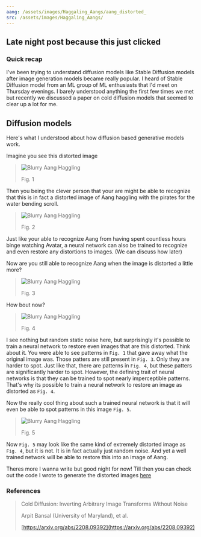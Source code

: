 ```yaml
---
aang: /assets/images/Haggaling_Aangs/aang_distorted_
src: /assets/images/Haggaling_Aangs/
---
```

## Late night post because this just clicked

### Quick recap
I've been trying to understand diffusion models like Stable Diffusion models after image generation models 
became really popular. I heard of Stable Diffusion model from an ML group of ML enthusiasts that I'd meet on
Thursday evenings. I barely understood anything the first few times we met but recently we discussed a paper on cold diffusion models that seemed to clear up a lot for me.

## Diffusion models
Here's what I understood about how diffusion based generative models work.

Imagine you see this distorted image

> ![Blurry Aang Haggling]({{page.aang}}0.5.png)
>
> Fig. 1

Then you being the clever person that your are might be able to recognize that this is in fact a distorted image of 
Aang haggling with the pirates for the water bending scroll.

> ![Blurry Aang Haggling]({{page.aang}}0.0.png)
>
> Fig. 2

Just like your able to recognize Aang from having spent countless hours binge watching Avatar, a neural
network can also be trained to recognize and even restore any distortions to images. (We can discuss how
later)

Now are you still able to recognize Aang when the image is distorted a little more?

> ![Blurry Aang Haggling]({{page.aang}}0.8.png)
>
> Fig. 3

How bout now? 

> ![Blurry Aang Haggling]({{page.aang}}1.0.png)
>
> Fig. 4

I see nothing but random static noise here, but surprisingly it's  possible to train a neural network to 
restore even images that are this distorted. Think about it. You were able to see patterns in `Fig. 1` that 
gave away what the original image was. Those patters are still present in `Fig. 3`. Only they are harder to 
spot. Just like that, there are patterns in `Fig. 4`, but these patters are significantly harder to spot. 
However, the defining trait of neural networks is that they can be trained to spot nearly imperceptible 
patterns. That's why its possible to train a neural network to restore an image as distorted as `Fig. 4`.

Now the really cool thing about such a trained neural network is that it will even be able to spot patterns
in this image `Fig. 5`.

> ![Blurry Aang Haggling]({{page.src}}random_noise.png)
>
> Fig. 5

Now `Fig. 5` may look like the same kind of extremely distorted image as `Fig. 4`, but it is not. It is in 
fact actually just random noise. And yet a well trained network will be able to restore this into an image
of Aang.

Theres more I wanna write but good night for now! Till then you can check out the code I wrote to generate 
the distorted images [here](https://github.com/RK22000/noisy-image/blob/main/Image_Distortion.ipynb)

### References

> Cold Diffusion: Inverting Arbitrary Image Transforms Without Noise 
>
> Arpit Bansal (University of Maryland), et al.
>
>[https://arxiv.org/abs/2208.09392](https://arxiv.org/abs/2208.09392)
